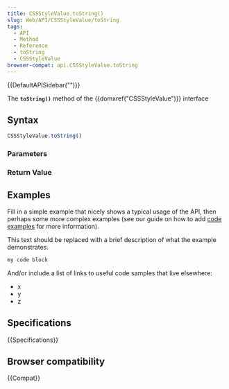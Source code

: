 ```yaml
---
title: CSSStyleValue.toString()
slug: Web/API/CSSStyleValue/toString
tags:
  - API
  - Method
  - Reference
  - toString
  - CSSStyleValue
browser-compat: api.CSSStyleValue.toString
---
```

{{DefaultAPISidebar("")}}

The **`toString()`** method of the {{domxref("CSSStyleValue")}} interface 

## Syntax

```js
CSSStyleValue.toString()
```

### Parameters



### Return Value



## Examples

Fill in a simple example that nicely shows a typical usage of the API, then perhaps some more complex examples (see our guide on how to add [code examples](/en-US/docs/MDN/Contribute/Structures/Code_examples) for more information).

This text should be replaced with a brief description of what the example demonstrates.

```js
my code block
```

And/or include a list of links to useful code samples that live elsewhere:

*   x
*   y
*   z

## Specifications

{{Specifications}}

## Browser compatibility

{{Compat}}

